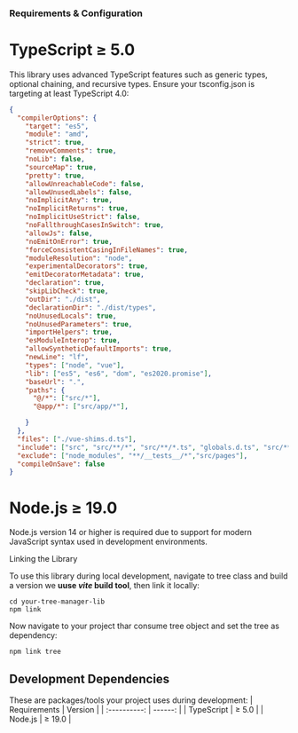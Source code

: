 ### Requirements & Configuration

# TypeScript ≥ 5.0

This library uses advanced TypeScript features such as generic types, optional chaining, and recursive types. Ensure your tsconfig.json is targeting at least TypeScript 4.0:

```JSON
{
  "compilerOptions": {
    "target": "es5",
    "module": "amd",
    "strict": true,
    "removeComments": true,
    "noLib": false,
    "sourceMap": true,
    "pretty": true,
    "allowUnreachableCode": false,
    "allowUnusedLabels": false,
    "noImplicitAny": true,
    "noImplicitReturns": true,
    "noImplicitUseStrict": false,
    "noFallthroughCasesInSwitch": true,
    "allowJs": false,
    "noEmitOnError": true,
    "forceConsistentCasingInFileNames": true,
    "moduleResolution": "node",
    "experimentalDecorators": true,
    "emitDecoratorMetadata": true,
    "declaration": true,
    "skipLibCheck": true,
    "outDir": "./dist",
    "declarationDir": "./dist/types",
    "noUnusedLocals": true,
    "noUnusedParameters": true,
    "importHelpers": true,
    "esModuleInterop": true,
    "allowSyntheticDefaultImports": true,
    "newLine": "lf",
    "types": ["node", "vue"],
    "lib": ["es5", "es6", "dom", "es2020.promise"],
    "baseUrl": ".",
    "paths": {
      "@/*": ["src/*"],
      "@app/*": ["src/app/*"],

    }
  },
  "files": ["./vue-shims.d.ts"],
  "include": ["src", "src/**/*", "src/**/*.ts", "globals.d.ts", "src/**/*.vue", "src/**/*.d.ts"],
  "exclude": ["node_modules", "**/__tests__/*","src/pages"],
  "compileOnSave": false
}
```

##

# Node.js ≥ 19.0

Node.js version 14 or higher is required due to support for modern JavaScript syntax used in development environments.

Linking the Library

To use this library during local development, navigate to tree class and build a version we **uuse _vite_ build tool**, then link it locally:

```Terminal
cd your-tree-manager-lib
npm link
```

Now navigate to your project thar consume tree object and set the tree as dependency:

```Terminal
npm link tree
```

## Development Dependencies

These are packages/tools your project uses during development:
| Requirements | Version |
| :----------: | ------: |
| TypeScript | ≥ 5.0 |
| Node.js | ≥ 19.0 |
